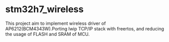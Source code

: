 # stm32h7_wireless
This project aim to implement wireless driver of AP6212(BCM4343W).Porting lwip TCP/IP stack with freertos, and reducing the usage of FLASH and SRAM of MCU.
